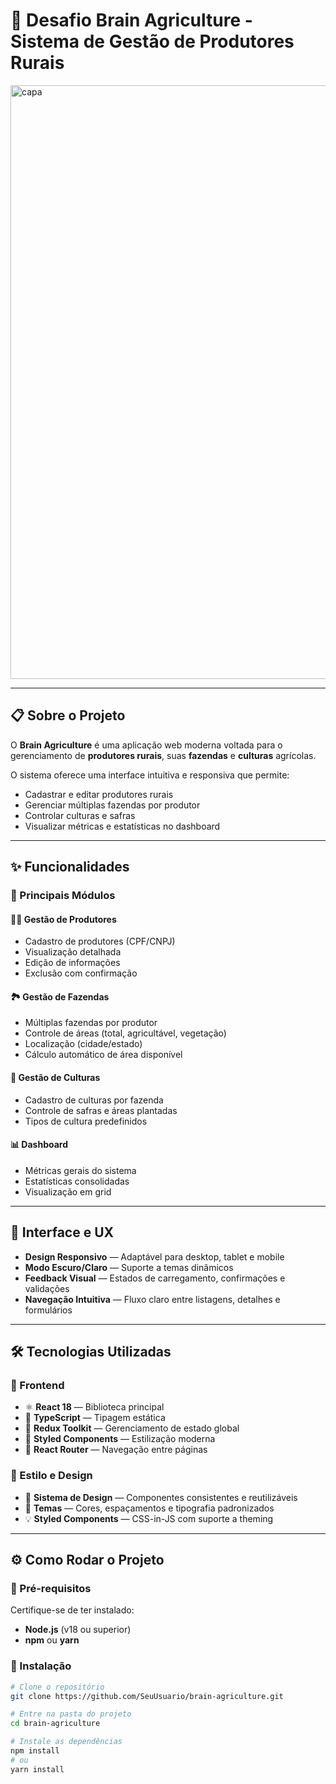 # 🧠 Desafio Brain Agriculture - Sistema de Gestão de Produtores Rurais

<img width="1068" height="950" alt="capa" src="https://github.com/user-attachments/assets/454bc62a-4444-4708-abcb-72b158ac668c" />

---

## 📋 Sobre o Projeto

O **Brain Agriculture** é uma aplicação web moderna voltada para o gerenciamento de **produtores rurais**, suas **fazendas** e **culturas** agrícolas.

O sistema oferece uma interface intuitiva e responsiva que permite:

- Cadastrar e editar produtores rurais
- Gerenciar múltiplas fazendas por produtor
- Controlar culturas e safras
- Visualizar métricas e estatísticas no dashboard

---

## ✨ Funcionalidades

### 🎯 Principais Módulos

#### 👨‍🌾 Gestão de Produtores

- Cadastro de produtores (CPF/CNPJ)
- Visualização detalhada
- Edição de informações
- Exclusão com confirmação

#### 🏞️ Gestão de Fazendas

- Múltiplas fazendas por produtor
- Controle de áreas (total, agricultável, vegetação)
- Localização (cidade/estado)
- Cálculo automático de área disponível

#### 🌱 Gestão de Culturas

- Cadastro de culturas por fazenda
- Controle de safras e áreas plantadas
- Tipos de cultura predefinidos

#### 📊 Dashboard

- Métricas gerais do sistema
- Estatísticas consolidadas
- Visualização em grid

---

## 🎨 Interface e UX

- **Design Responsivo** — Adaptável para desktop, tablet e mobile
- **Modo Escuro/Claro** — Suporte a temas dinâmicos
- **Feedback Visual** — Estados de carregamento, confirmações e validações
- **Navegação Intuitiva** — Fluxo claro entre listagens, detalhes e formulários

---

## 🛠️ Tecnologias Utilizadas

### 🧩 Frontend

- ⚛️ **React 18** — Biblioteca principal
- 🧠 **TypeScript** — Tipagem estática
- 🧰 **Redux Toolkit** — Gerenciamento de estado global
- 💅 **Styled Components** — Estilização moderna
- 🧭 **React Router** — Navegação entre páginas

### 🎨 Estilo e Design

- 🎨 **Sistema de Design** — Componentes consistentes e reutilizáveis
- 🌈 **Temas** — Cores, espaçamentos e tipografia padronizados
- 💡 **Styled Components** — CSS-in-JS com suporte a theming

---

## ⚙️ Como Rodar o Projeto

### 🔧 Pré-requisitos

Certifique-se de ter instalado:

- **Node.js** (v18 ou superior)
- **npm** ou **yarn**

### 🚀 Instalação

```bash
# Clone o repositório
git clone https://github.com/SeuUsuario/brain-agriculture.git

# Entre na pasta do projeto
cd brain-agriculture

# Instale as dependências
npm install
# ou
yarn install
```
